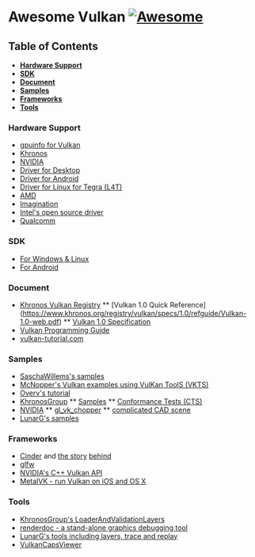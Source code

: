 # Awesome Vulkan [![Awesome](https://cdn.rawgit.com/sindresorhus/awesome/d7305f38d29fed78fa85652e3a63e154dd8e8829/media/badge.svg)](https://github.com/sindresorhus/awesome)

## Table of Contents
* **[Hardware Support](#hardware-support)**
* **[SDK](#sdk)**
* **[Document](#document)**  
* **[Samples](#samples)**  
* **[Frameworks](#frameworks)**
* **[Tools](#tools)**  

### Hardware Support
*  [gpuinfo for Vulkan](http://vulkan.gpuinfo.org/)
*  [Khronos](https://www.khronos.org/vulkan)
*  [NVIDIA](https://developer.nvidia.com/Vulkan)
  *  [Driver for Desktop](https://developer.nvidia.com/vulkan-driver)
  *  [Driver for Android](https://developer.nvidia.com/vulkan-android)
  *  [Driver for Linux for Tegra (L4T)](https://developer.nvidia.com/embedded/vulkan)
*  [AMD](http://gpuopen.com/gaming-product/vulkan/)
*  [Imagination](https://imgtec.com/tools/powervr-early-access-program/)
*  [Intel's open source driver](https://01.org/linuxgraphics/blogs/jekstrand/2016/open-source-vulkan-drivers-intel-hardware/)
*  [Qualcomm](https://developer.qualcomm.com/software/adreno-gpu-sdk/gpu)

### SDK
*  [For Windows & Linux](https://vulkan.lunarg.com/signin)
*  [For Android](https://developer.android.com/ndk/guides/graphics/index.html)

### Document
*  [Khronos Vulkan Registry](https://www.khronos.org/registry/vulkan/)
**  [Vulkan 1.0 Quick Reference] (https://www.khronos.org/registry/vulkan/specs/1.0/refguide/Vulkan-1.0-web.pdf)
**  [Vulkan 1.0 Specification](https://www.khronos.org/registry/vulkan/specs/1.0/pdf/vkspec.pdf)
*  [Vulkan Programming Guide](http://www.amazon.com/Vulkan-Programming-Guide-Official-Learning/dp/0134464540)
*  [vulkan-tutorial.com](http://vulkan-tutorial.com/)

### Samples
*  [SaschaWillems's samples](https://github.com/SaschaWillems/Vulkan)
*  [McNopper's Vulkan examples using VulKan ToolS (VKTS)](https://github.com/McNopper/Vulkan)
*  [Overv's tutorial](https://github.com/Overv/VulkanTutorial)
*  [KhronosGroup](https://github.com/KhronosGroup)
**  [Samples](https://github.com/KhronosGroup/Vulkan-Samples)
**  [Conformance Tests (CTS)](https://github.com/KhronosGroup/Vulkan-CTS)
*  [NVIDIA](https://github.com/nvpro-samples)
**  [gl_vk_chopper](https://github.com/nvpro-samples/gl_vk_chopper)
**  [complicated CAD scene](https://github.com/nvpro-samples/gl_vk_threaded_cadscene)
*  [LunarG's samples](https://github.com/LunarG/VulkanSamples)

### Frameworks
*  [Cinder](https://github.com/cinder/Cinder) and [the story](https://libcinder.org/notes/vulkan)  [behind](https://forum.libcinder.org/#Topic/23286000002614007)
*  [glfw](https://github.com/glfw/glfw)
*  [NVIDIA's C++ Vulkan API](https://github.com/nvpro-pipeline/vkcpp)
*  [MetalVK - run Vulkan on iOS and OS X](https://moltengl.com/metalvk/)

### Tools
*  [KhronosGroup's LoaderAndValidationLayers](https://github.com/KhronosGroup/Vulkan-LoaderAndValidationLayers)
*  [renderdoc - a stand-alone graphics debugging tool](https://github.com/baldurk/renderdoc)
*  [LunarG's tools including layers, trace and replay](https://github.com/LunarG/VulkanTools)
*  [VulkanCapsViewer](https://github.com/SaschaWillems/VulkanCapsViewer)
